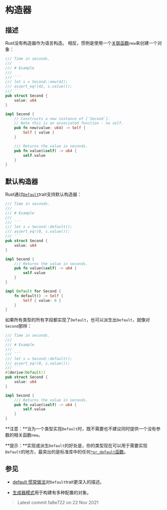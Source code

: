 # 构造器

## 描述

Rust没有构造器作为语言构造。
相反，惯例是使用一个[关联函数][]`new`来创建一个对象：

```rust
/// Time in seconds.
///
/// # Example
///
/// ```
/// let s = Second::new(42);
/// assert_eq!(42, s.value());
/// ```
pub struct Second {
    value: u64
}

impl Second {
    // Constructs a new instance of [`Second`].
    // Note this is an associated function - no self.
    pub fn new(value: u64) -> Self {
        Self { value }
    }

    /// Returns the value in seconds.
    pub fn value(&self) -> u64 {
        self.value
    }
}
```

## 默认构造器

Rust通过[`Default`][std-default]trait支持默认构造器：

```rust
/// Time in seconds.
///
/// # Example
///
/// ```
/// let s = Second::default();
/// assert_eq!(0, s.value());
/// ```
pub struct Second {
    value: u64
}

impl Second {
    /// Returns the value in seconds.
    pub fn value(&self) -> u64 {
        self.value
    }
}

impl Default for Second {
    fn default() -> Self {
        Self { value: 0 }
    }
}
```

如果所有类型的所有字段都实现了`Default`，也可以派生出`Default`，就像对`Second`那样：

```rust
/// Time in seconds.
///
/// # Example
///
/// ```
/// let s = Second::default();
/// assert_eq!(0, s.value());
/// ```
#[derive(Default)]
pub struct Second {
    value: u64
}

impl Second {
    /// Returns the value in seconds.
    pub fn value(&self) -> u64 {
        self.value
    }
}
```

**注意：**当为一个类型实现`Default`时，既不需要也不建议同时提供一个没有参数的相关函数`new`。

**提示：**实现或派生`Default`的好处是，你的类型现在可以用于需要实现`Default`的地方，最突出的是标准库中的任何[`*or_default`函数][std-or-default]。

## 参见

- [default 惯常做法](default.md)对`Default`trait更深入的描述。

- [生成器模式](../patterns/creational/builder.md)用于构建有多种配置的对象。

[关联函数]: https://doc.rust-lang.org/stable/book/ch05-03-method-syntax.html#associated-functions
[std-default]: https://doc.rust-lang.org/stable/std/default/trait.Default.html
[std-or-default]: https://doc.rust-lang.org/stable/std/?search=or_default

> Latest commit fa8e722 on 22 Nov 2021